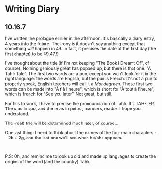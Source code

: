 Writing Diary
=============

10.16.7
-------

I've written the prologue earlier in the afternoon. It's basically a diary
entry, 4 years into the future. The irony is it doesn't say anything except
that something *will* happen in 49\. In fact, it precises the date of the
first day (the first chapter) to be 49.47.9\.

I've thought about the title (if I'm not keeping "The Book I Dreamt Of", of
course). Nothing geniously great has popped up, but there is that one: "A 
Tahlr Tale". The first two words are a pun, except you won't look for it in
the right language: the words are English, but the pun is French. It's not a
pun to properly speak, English teachers will call it a *Mondegreen*. Those
first two words can be made into "&Agrave; t'&agrave; l'heure", which is short
for "&Agrave; tout &agrave; l'heure", which is french for "See you later". Not
great, but still.

For this to work, I have to precise the pronounciation of Tahlr. It's TAH-LER.
The *a* as in sp*a*, and the *er* as in pott*er*, mann*er*s, read*er*. I hope
you understand.

The (real) title will be determined much later, of course...

One last thing: I need to think about the names of the four main characters --
2b + 2g, and the last one we'll see when he/she appears.

<br />

P.S: Oh, and remind me to look up old and made up languages to create the
origins of the word (and the country) Tahlr.
